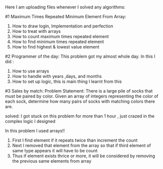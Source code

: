 Here I am uploading files whenever I solved any algorithms:

#1 Maximum Times Repeated Minimum Element From Array:
1) How to draw login, Implementation and perfection
2) How to treat with arrays
3) How to count maximum times repeated element
4) How to find minimum times repeated element 
5) How to find highest & lowest value element

#2 Programmer of the day:
This problem got my almost whole day. In this I did :
1) How to use arrays
2) How to handle with years ,days, and months
3) How to set up logic, this is main thing I learnt from this 

#3 Sales by match:
Problem Statement:
There is a large pile of socks that must be paired by color. Given an array of integers representing the color of each sock, determine how many pairs of socks with matching colors there are.

solved:
I got stuck on this problem for more than 1 hour , just crazed in the complex logic I designed

In this problem I used arrays!!
1) First I find element if it repeats twice than increment the count
2) Next I removed that element from the array so that if third element of same type appears it will have to be count
3) Thus if element exists thrice or more, it will be considered by removing the previous same elements from array 
